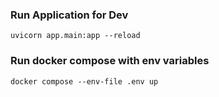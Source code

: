 ### Run Application for Dev

```
uvicorn app.main:app --reload
```

### Run docker compose with env variables

```
docker compose --env-file .env up
```
